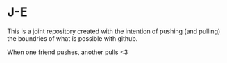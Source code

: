 # J-E
This is a joint repository created with the intention of pushing (and pulling) the boundries of what is possible with github.

When one friend pushes, another pulls <3 